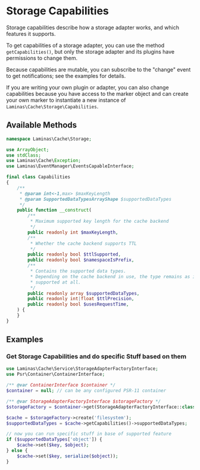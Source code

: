 # Storage Capabilities

Storage capabilities describe how a storage adapter works, and which features it
supports.

To get capabilities of a storage adapter, you can use the method
`getCapabilities()`, but only the storage adapter and its plugins have
permissions to change them.

Because capabilities are mutable, you can subscribe to the "change" event to get
notifications; see the examples for details.

If you are writing your own plugin or adapter, you can also change capabilities
because you have access to the marker object and can create your own marker to
instantiate a new instance of `Laminas\Cache\Storage\Capabilities`.

## Available Methods

```php
namespace Laminas\Cache\Storage;

use ArrayObject;
use stdClass;
use Laminas\Cache\Exception;
use Laminas\EventManager\EventsCapableInterface;

final class Capabilities
{
    /**
     * @param int<-1,max> $maxKeyLength
     * @param SupportedDataTypesArrayShape $supportedDataTypes
     */
    public function __construct(
        /**
         * Maximum supported key length for the cache backend
         */
        public readonly int $maxKeyLength,
        /**
         * Whether the cache backend supports TTL
         */
        public readonly bool $ttlSupported,
        public readonly bool $namespaceIsPrefix,
        /**
         * Contains the supported data types.
         * Depending on the cache backend in use, the type remains as is, is converted to a different type or is not
         * supported at all.
         */
        public readonly array $supportedDataTypes,
        public readonly int|float $ttlPrecision,
        public readonly bool $usesRequestTime,
    ) {
    }
}
```

## Examples

### Get Storage Capabilities and do specific Stuff based on them

```php
use Laminas\Cache\Service\StorageAdapterFactoryInterface;
use Psr\Container\ContainerInterface;

/** @var ContainerInterface $container */
$container = null; // can be any configured PSR-11 container

/** @var StorageAdapterFactoryInterface $storageFactory */
$storageFactory = $container->get(StorageAdapterFactoryInterface::class);

$cache = $storageFactory->create('filesystem');
$supportedDataTypes = $cache->getCapabilities()->supportedDataTypes;

// now you can run specific stuff in base of supported feature
if ($supportedDataTypes['object']) {
    $cache->set($key, $object);
} else {
    $cache->set($key, serialize($object));
}
```

